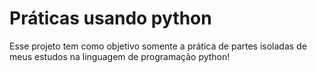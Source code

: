# Práticas usando python

Esse projeto tem como objetivo somente a prática de partes isoladas de meus estudos na linguagem de programação python!
